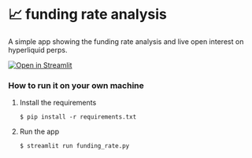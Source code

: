 # :chart_with_upwards_trend: funding rate analysis

A simple app showing the funding rate analysis and live open interest on hyperliquid perps.

[![Open in Streamlit](https://static.streamlit.io/badges/streamlit_badge_black_white.svg)](https://perps-vs-spot-test.streamlit.app/)

### How to run it on your own machine

1. Install the requirements

   ```
   $ pip install -r requirements.txt
   ```

2. Run the app

   ```
   $ streamlit run funding_rate.py
   ```
